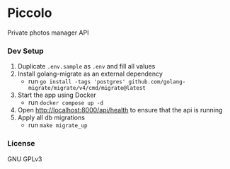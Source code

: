 # Piccolo

Private photos manager API

### Dev Setup

1. Duplicate `.env.sample` as `.env` and fill all values
2. Install golang-migrate as an external dependency
    - run `go install -tags 'postgres' github.com/golang-migrate/migrate/v4/cmd/migrate@latest`
3. Start the app using Docker
    - run `docker compose up -d`
4. Open [http://localhost:8000/api/health](http://localhost:8001/api/health) to ensure that the api is running
5. Apply all db migrations
    - run `make migrate_up`

### License

GNU GPLv3
